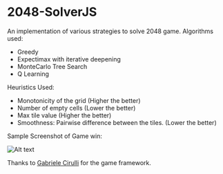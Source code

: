 # 2048-SolverJS

An implementation of various strategies to solve 2048 game.
Algorithms used:
- Greedy
- Expectimax with iterative deepening
- MonteCarlo Tree Search
- Q Learning

Heuristics Used:
- Monotonicity of the grid (Higher the better)
- Number of empty cells (Lower the better)
- Max tile value (Higher the better)
- Smoothness: Pairwise difference between the tiles. (Lower the better)

Sample Screenshot of Game win:

![Alt text](/../gh-pages/GameSnip.JPG?raw=true "Game win screenshot")

Thanks to [Gabriele Cirulli](https://github.com/gabrielecirulli) for the game framework.

